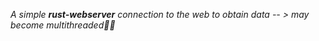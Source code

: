 *A simple **rust-webserver** connection to the web to obtain data -- > may become multithreaded🤦‍♀️*
